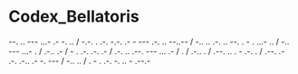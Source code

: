 # Codex_Bellatoris
--. .. --- ...- .- -. .. / -.-. . .-. -.-. .- - --- .-. .. --..-- / -.. .. .-. .. --. . - . ...- .. / -.. --- ...- . / .-.. .- / - . .-. .-. .- / .-. .. .--. --- ... .- / . / .-.. . / .--. .. . - .-. . / .--. .- .-. .-.. .- -. --- / -.. .. / . - . .-. -. .. - .--.-
